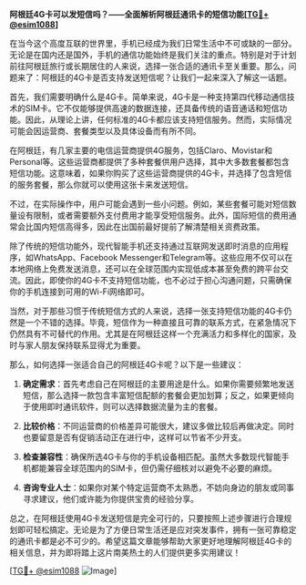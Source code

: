 **阿根廷4G卡可以发短信吗？——全面解析阿根廷通讯卡的短信功能[[TG💪+ @esim1088](https://t.me/s/esim1088)]**

在当今这个高度互联的世界里，手机已经成为我们日常生活中不可或缺的一部分。无论是在国内还是国外，手机的通信功能始终是我们关注的重点。特别是对于计划前往阿根廷旅行或长期居住的人来说，选择一张合适的通讯卡至关重要。那么，问题来了：阿根廷的4G卡是否支持发送短信呢？让我们一起来深入了解这一话题。

首先，我们需要明确什么是4G卡。简单来说，4G卡是一种支持第四代移动通信技术的SIM卡。它不仅能够提供高速的数据连接，还具备传统的语音通话和短信功能。因此，从理论上讲，任何标准的4G卡都应该支持短信服务。然而，实际情况可能会因运营商、套餐类型以及具体设备而有所不同。

在阿根廷，有几家主要的电信运营商提供4G服务，包括Claro、Movistar和Personal等。这些运营商都提供了多种套餐供用户选择，其中大多数套餐都包含短信功能。这意味着，如果你购买了这些运营商提供的4G卡，并选择了包含短信的服务套餐，那么你就可以使用这张卡来发送短信。

不过，在实际操作中，用户可能会遇到一些小问题。例如，某些套餐可能对短信数量设有限制，或者需要额外支付费用才能享受短信服务。此外，国际短信的费用通常会比国内短信高得多，因此在出国前最好提前了解清楚相关资费政策。

除了传统的短信功能外，现代智能手机还支持通过互联网发送即时消息的应用程序，如WhatsApp、Facebook Messenger和Telegram等。这些应用不仅可以在本地网络上免费发送消息，还可以在全球范围内实现低成本甚至免费的跨平台交流。因此，即使你的4G卡不支持短信功能，也不必过于担心沟通问题，只需确保你的手机连接到可用的Wi-Fi网络即可。

当然，对于那些习惯于传统短信方式的人来说，选择一张支持短信功能的4G卡仍然是一个不错的选择。毕竟，短信作为一种直接且可靠的联系方式，在紧急情况下仍然具有不可替代的作用。尤其是在阿根廷这样一个充满活力和多样化的国家，及时与家人朋友保持联系显得尤为重要。

那么，如何选择一张适合自己的阿根廷4G卡呢？以下是一些建议：

1. **确定需求**：首先考虑自己在阿根廷的主要用途是什么。如果你需要频繁地发送短信，那么选择一款包含丰富短信配额的套餐会更加划算；反之，如果更倾向于使用即时通讯软件，则可以选择数据流量为主的套餐。

2. **比较价格**：不同运营商的价格差异可能很大，建议多做比较后再做决定。同时也要留意是否有促销活动正在进行中，这样可以节省不少开支。

3. **检查兼容性**：确保所选4G卡与你的手机设备相匹配。虽然大多数现代智能手机都能兼容全球范围内的SIM卡，但仍需仔细核对以避免不必要的麻烦。

4. **咨询专业人士**：如果你对某个特定运营商不太熟悉，不妨向身边的朋友或同事寻求建议，他们或许能为你提供宝贵的经验分享。

总之，在阿根廷使用4G卡发送短信是完全可行的，只要按照上述步骤进行合理规划即可轻松搞定。无论是为了方便日常生活还是应对突发事件，拥有一张可靠稳定的通讯卡都是必不可少的。希望这篇文章能够帮助大家更好地理解阿根廷4G卡的相关信息，并为即将踏上这片南美热土的人们提供更多实用建议！

[[TG💪+ @esim1088](https://t.me/s/esim1088) ![Image](https://i.postimg.cc/4NQfJmqS/Snipaste-2025-05-13-00-14-12.png)]